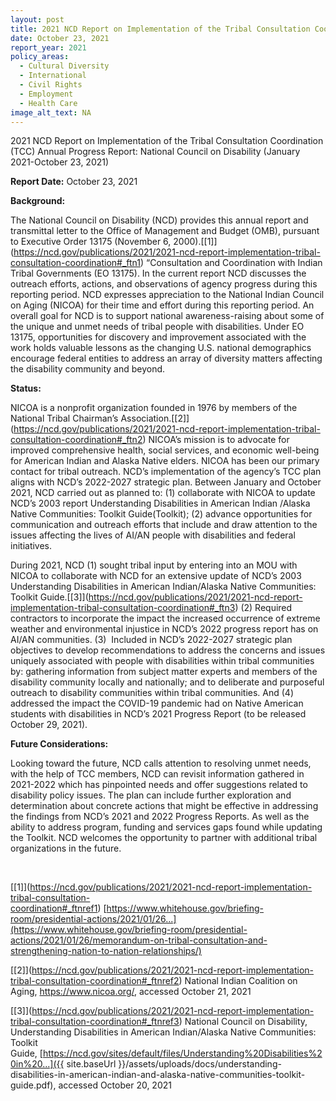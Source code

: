 ```yaml
---
layout: post
title: 2021 NCD Report on Implementation of the Tribal Consultation Coordination
date: October 23, 2021
report_year: 2021
policy_areas:
  - Cultural Diversity
  - International
  - Civil Rights
  - Employment
  - Health Care
image_alt_text: NA
---
```

2021 NCD Report on Implementation of the Tribal Consultation Coordination (TCC) Annual Progress Report: National Council on Disability (January 2021-October 23, 2021)

**Report Date:** October 23, 2021

**Background:**

The National Council on Disability (NCD) provides this annual report and transmittal letter to the Office of Management and Budget (OMB), pursuant to Executive Order 13175 (November 6, 2000).[\[1]](https://ncd.gov/publications/2021/2021-ncd-report-implementation-tribal-consultation-coordination#_ftn1) “Consultation and Coordination with Indian Tribal Governments (EO 13175). In the current report NCD discusses the outreach efforts, actions, and observations of agency progress during this reporting period. NCD expresses appreciation to the National Indian Council on Aging (NICOA) for their time and effort during this reporting period. An overall goal for NCD is to support national awareness-raising about some of the unique and unmet needs of tribal people with disabilities. Under EO 13175, opportunities for discovery and improvement associated with the work holds valuable lessons as the changing U.S. national demographics encourage federal entities to address an array of diversity matters affecting the disability community and beyond.

**Status:**

NICOA is a nonprofit organization founded in 1976 by members of the National Tribal Chairman’s Association.[\[2]](https://ncd.gov/publications/2021/2021-ncd-report-implementation-tribal-consultation-coordination#_ftn2) NICOA’s mission is to advocate for improved comprehensive health, social services, and economic well-being for American Indian and Alaska Native elders. NICOA has been our primary contact for tribal outreach. NCD’s implementation of the agency’s TCC plan aligns with NCD’s 2022-2027 strategic plan. Between January and October 2021, NCD carried out as planned to: (1) collaborate with NICOA to update NCD’s 2003 report Understanding Disabilities in American Indian /Alaska Native Communities: Toolkit Guide(Toolkit); (2) advance opportunities for communication and outreach efforts that include and draw attention to the issues affecting the lives of AI/AN people with disabilities and federal initiatives.

During 2021, NCD (1) sought tribal input by entering into an MOU with NICOA to collaborate with NCD for an extensive update of NCD’s 2003 Understanding Disabilities in American Indian/Alaska Native Communities: Toolkit Guide.[\[3]](https://ncd.gov/publications/2021/2021-ncd-report-implementation-tribal-consultation-coordination#_ftn3) (2) Required contractors to incorporate the impact the increased occurrence of extreme weather and environmental injustice in NCD’s 2022 progress report has on AI/AN communities. (3)  Included in NCD’s 2022-2027 strategic plan objectives to develop recommendations to address the concerns and issues uniquely associated with people with disabilities within tribal communities by: gathering information from subject matter experts and members of the disability community locally and nationally; and to deliberate and purposeful outreach to disability communities within tribal communities. And (4) addressed the impact the COVID-19 pandemic had on Native American students with disabilities in NCD’s 2021 Progress Report (to be released October 29, 2021).

**Future Considerations:**

Looking toward the future, NCD calls attention to resolving unmet needs, with the help of TCC members, NCD can revisit information gathered in 2021-2022 which has pinpointed needs and offer suggestions related to disability policy issues. The plan can include further exploration and determination about concrete actions that might be effective in addressing the findings from NCD’s 2021 and 2022 Progress Reports. As well as the ability to address program, funding and services gaps found while updating the Toolkit. NCD welcomes the opportunity to partner with additional tribal organizations in the future.

 



[\[1]](https://ncd.gov/publications/2021/2021-ncd-report-implementation-tribal-consultation-coordination#_ftnref1) [https://www.whitehouse.gov/briefing-room/presidential-actions/2021/01/26...](https://www.whitehouse.gov/briefing-room/presidential-actions/2021/01/26/memorandum-on-tribal-consultation-and-strengthening-nation-to-nation-relationships/)

[\[2]](https://ncd.gov/publications/2021/2021-ncd-report-implementation-tribal-consultation-coordination#_ftnref2) National Indian Coalition on Aging, <https://www.nicoa.org/>, accessed October 21, 2021

[\[3]](https://ncd.gov/publications/2021/2021-ncd-report-implementation-tribal-consultation-coordination#_ftnref3) National Council on Disability, Understanding Disabilities in American Indian/Alaska Native Communities: Toolkit Guide, [https://ncd.gov/sites/default/files/Understanding%20Disabilities%20in%20...]({{ site.baseUrl }}/assets/uploads/docs/understanding-disabilities-in-american-indian-and-alaska-native-communities-toolkit-guide.pdf), accessed October 20, 2021